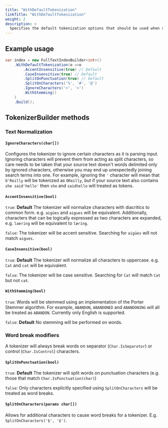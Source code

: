 ```yaml
---
title: "WithDefaultTokenization"
linkTitle: "WithDefaultTokenization"
weight: 2
description: >
  Specifies the default tokenization options that should be used when searching or indexing when no other options are provided.
---
```


## Example usage

``` csharp
var index = new FullTextIndexBuilder<int>()
    .WithDefaultTokenization(o =>o
        .AccentInsensitive(true) // Default
        .CaseInsensitive(true) // Default
        .SplitOnPunctuation(true) // Default
        .SplitOnCharacters('%', '#', '@')
        .IgnoreCharacters('<', '>')
        .WithStemming()
    )
    .Build();
```

## TokenizerBuilder methods

### Text Normalization

#### `IgnoreCharacters(char[])`

Configures the tokenizer to ignore certain characters as it is parsing input.
Ignoring characters will prevent them from acting as split characters, so care needs to be taken that your source
text doesn't words delimited only by ignored characters, otherwise you may end up unexpectedly joining search terms
into one. For example, ignoring the `'` character will mean that `O'Reilly` will be tokenized 
as `OReilly`, but if your source text also contains `she said'hello'` then `she` and 
`saidhello` will treated as tokens.

#### `AccentInsensitive(bool)`

`true`: **Default** The tokenizer will normalize characters with diacritics to common form. e.g. `aigües` and `aigues` will be equivalent. 
Additionally, characters that can be logically expressed as two characters are expanded, e.g. `laering` will be equivalent to `læring`.

`false`: The tokenizer will be accent sensitive. Searching for `aigües` will not match `aigues`.

#### `CaseInsensitive(bool)`

`true`: **Default** The tokenizer will normalize all characters to uppercase. e.g. `Cat` and `cat` will be equivalent.

`false`: The tokenizer will be case sensitive. Searching for `Cat` will match `Cat` but not `cat`.

#### `WithStemming(bool)`

`true`: Words will be stemmed using an implementation of the Porter Stemmer algorithm. For example, `ABANDON`, `ABANDONED` and `ABANDONING` will all
be treated as `ABANDON`. Currently only English is supported.

`false`: **Default** No stemming will be performed on words.

### Word break modifiers

A tokenizer will always break words on separator (`Char.IsSeparator`) or control (`Char.IsControl`) characters.

#### `SplitOnPunctuation(bool)`

`true`: **Default** The tokenizer will split words on punctuation characters (e.g. those that match `Char.IsPunctuation(char)`)

`false`: Only characters explicitly specified using `SplitOnCharacters` will be treated as word breaks.

#### `SplitOnCharacters(params char[])`

Allows for additional characters to cause word breaks for a tokenizer. E.g. `SplitOnCharacters('$', '£')`.
